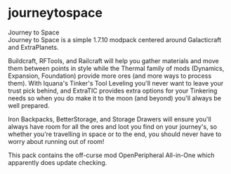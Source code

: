 # journeytospace
Journey to Space  
Journey to Space is a simple 1.7.10 modpack centered around Galacticraft and ExtraPlanets.  

Buildcraft, RFTools, and Railcraft will help you gather materials and move them between points in style while the Thermal family of mods (Dynamics, Expansion, Foundation) provide more ores (and more ways to process them). With Iquana's Tinker's Tool Leveling you'll never want to leave your trust pick behind, and ExtraTIC provides extra options for your Tinkering needs so when you do make it to the moon (and beyond) you'll always be well prepared.  

Iron Backpacks, BetterStorage, and Storage Drawers will ensure you'll always have room for all the ores and loot you find on your journey's, so whether you're travelling in space or to the end, you should never have to worry about running out of room!  

This pack contains the off-curse mod OpenPeripheral All-in-One which apparently does update checking.